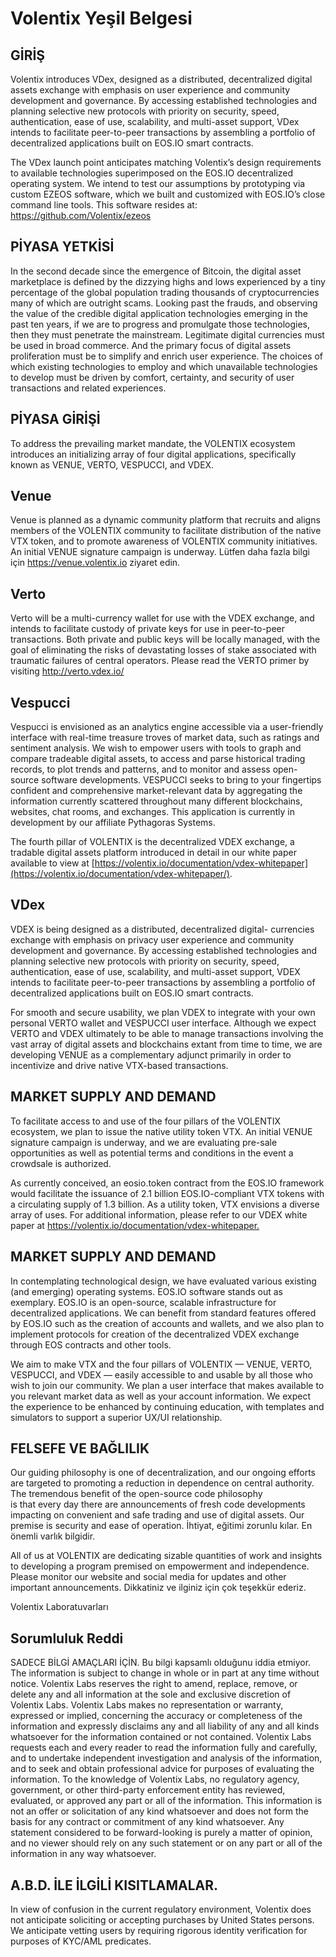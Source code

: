 # Volentix Yeşil Belgesi

## GİRİŞ

Volentix introduces VDex, designed as a distributed, decentralized digital assets exchange with emphasis on user experience and community development and governance. By accessing established technologies and planning selective new protocols with priority on security, speed, authentication, ease of use, scalability, and multi-asset support, VDex intends to facilitate peer-to-peer transactions by assembling a portfolio of decentralized applications built on EOS.IO smart contracts.

The VDex launch point anticipates matching Volentix’s design requirements to available technologies superimposed on the EOS.IO decentralized operating system. We intend to test our assumptions by prototyping via custom EZEOS software, which we built and customized with EOS.IO’s close command line tools. This software resides at: https://github.com/Volentix/ezeos

## PİYASA YETKİSİ

In the second decade since the emergence of Bitcoin, the digital asset marketplace is defined by the dizzying highs and lows experienced by a tiny percentage of the global population trading thousands of cryptocurrencies many of which are outright scams. Looking past the frauds, and observing the value of the credible digital application technologies emerging in the past ten years, if we are to progress and promulgate those technologies, then they must penetrate the mainstream. Legitimate digital currencies must be used in broad commerce. And the primary focus of digital assets proliferation must be to simplify and enrich user experience. The choices of which existing technologies to employ and which unavailable technologies to develop must be driven by comfort, certainty, and security of user  
transactions and related experiences.

## PİYASA GİRİŞİ

To address the prevailing market mandate, the VOLENTIX ecosystem introduces an initializing array of four digital applications, specifically known as VENUE, VERTO, VESPUCCI, and VDEX.

## Venue

Venue is planned as a dynamic community platform that recruits and aligns members of the VOLENTIX community to facilitate distribution of the native VTX token, and to promote awareness of VOLENTIX community initiatives. An initial VENUE signature campaign is underway. Lütfen daha fazla bilgi için <https://venue.volentix.io> ziyaret edin.

## Verto

Verto will be a multi-currency wallet for use with the VDEX exchange, and intends to facilitate custody of private keys for use in peer-to-peer transactions. Both private and public keys will be locally managed, with the goal of eliminating the risks of devastating losses of stake associated with traumatic failures of central operators. Please read the VERTO primer by visiting <http://verto.vdex.io/>

## Vespucci

Vespucci is envisioned as an analytics engine accessible via a user-friendly interface with real-time treasure troves of market data, such as ratings and sentiment analysis. We wish to empower users with tools to graph and compare tradeable digital assets, to access and parse historical trading records, to plot trends and patterns, and to monitor and assess open-source software developments. VESPUCCI seeks to bring to your fingertips confident and comprehensive market-relevant data by aggregating the information currently scattered throughout many different blockchains, websites, chat rooms, and exchanges. This application is currently in development by our affiliate Pythagoras Systems.

The fourth pillar of VOLENTIX is the decentralized VDEX exchange, a tradable digital assets platform introduced in detail in our white paper available to view at [https://volentix.io/documentation/vdex-whitepaper](https://volentix.io/documentation/vdex-whitepaper/).

## VDex

VDEX is being designed as a distributed, decentralized digital- currencies exchange with emphasis on privacy user experience and community development and governance. By accessing established technologies and planning selective new protocols with priority on security, speed, authentication, ease of use, scalability, and multi-asset support, VDEX intends to facilitate peer-to-peer transactions by assembling a portfolio of decentralized applications built on EOS.IO smart contracts.

For smooth and secure usability, we plan VDEX to integrate with your own personal VERTO wallet and VESPUCCI user interface. Although we expect VERTO and VDEX ultimately to be able to manage transactions involving the vast array of digital assets and blockchains extant from time to time, we are developing VENUE as a complementary adjunct primarily in order to incentivize and drive native VTX-based transactions.

## MARKET SUPPLY AND DEMAND

To facilitate access to and use of the four pillars of the VOLENTIX ecosystem, we plan to issue the native utility token VTX. An initial VENUE signature campaign is underway, and we are evaluating pre-sale opportunities as well as potential terms and conditions in the event a crowdsale is authorized.

As currently conceived, an eosio.token contract from the EOS.IO framework would facilitate the issuance of 2.1 billion EOS.IO-compliant VTX tokens with a circulating supply of 1.3 billion. As a utility token, VTX envisions a diverse array of uses. For additional information, please refer to our VDEX white paper at <https://volentix.io/documentation/vdex-whitepaper.>

## MARKET SUPPLY AND DEMAND

In contemplating technological design, we have evaluated various existing (and emerging) operating systems. EOS.IO software stands out as exemplary. EOS.IO is an open-source, scalable infrastructure for decentralized applications. We can benefit from standard features offered by EOS.IO such as the creation of accounts and wallets, and we also plan to implement protocols for creation of the decentralized VDEX exchange through EOS contracts and other tools.

We aim to make VTX and the four pillars of VOLENTIX — VENUE, VERTO, VESPUCCI, and VDEX — easily accessible to and usable by all those who wish to join our community. We plan a user interface that makes available to you relevant market data as well as your account information. We expect the experience to be enhanced by continuing education, with templates and simulators to support a superior UX/UI relationship.

## FELSEFE VE BAĞLILIK

Our guiding philosophy is one of decentralization, and our ongoing efforts are targeted to promoting a reduction in dependence on central authority. The tremendous benefit of the open-source code philosophy  
is that every day there are announcements of fresh code developments impacting on convenient and safe trading and use of digital assets. Our premise is security and ease of operation. İhtiyat, eğitimi zorunlu kılar. En önemli varlık bilgidir.

All of us at VOLENTIX are dedicating sizable quantities of work and insights to developing a program premised on empowerment and independence. Please monitor our website and social media for updates and other important announcements. Dikkatiniz ve ilginiz için çok teşekkür ederiz.

Volentix Laboratuvarları

## Sorumluluk Reddi

SADECE BİLGİ AMAÇLARI İÇİN. Bu bilgi kapsamlı olduğunu iddia etmiyor. The information is subject to change in whole or in part at any time without notice. Volentix Labs reserves the right to amend, replace, remove, or delete any and all information at the sole and exclusive discretion of Volentix Labs. Volentix Labs makes no representation or warranty, expressed or implied, concerning the accuracy or completeness of the information and expressly disclaims any and all liability of any and all kinds whatsoever for the information contained or not contained. Volentix Labs requests each and every reader to read the information fully and carefully, and to undertake independent investigation and analysis of the information, and to seek and obtain professional advice for purposes of evaluating the information. To the knowledge of Volentix Labs, no regulatory agency, government, or other third-party enforcement entity has reviewed, evaluated, or approved any part or all of the information. This information is not an offer or solicitation of any kind whatsoever and does not form the basis for any contract or commitment of any kind whatsoever. Any statement considered to be forward-looking is purely a matter of opinion, and no viewer should rely on any such statement or on any part or all of the information in any way whatsoever.

## A.B.D. İLE İLGİLİ KISITLAMALAR.

In view of confusion in the current regulatory environment, Volentix does not anticipate soliciting or accepting purchases by United States persons. We anticipate vetting users by requiring rigorous identity verification for purposes of KYC/AML predicates.